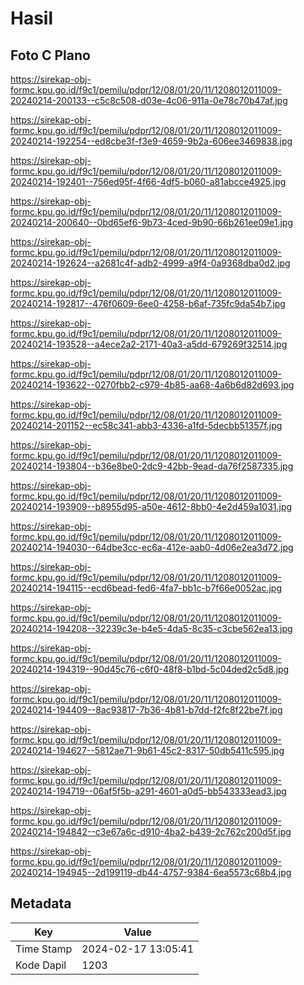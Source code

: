 # Hasil

## Foto C Plano

https://sirekap-obj-formc.kpu.go.id/f9c1/pemilu/pdpr/12/08/01/20/11/1208012011009-20240214-200133--c5c8c508-d03e-4c06-911a-0e78c70b47af.jpg

https://sirekap-obj-formc.kpu.go.id/f9c1/pemilu/pdpr/12/08/01/20/11/1208012011009-20240214-192254--ed8cbe3f-f3e9-4659-9b2a-606ee3469838.jpg

https://sirekap-obj-formc.kpu.go.id/f9c1/pemilu/pdpr/12/08/01/20/11/1208012011009-20240214-192401--756ed95f-4f66-4df5-b060-a81abcce4925.jpg

https://sirekap-obj-formc.kpu.go.id/f9c1/pemilu/pdpr/12/08/01/20/11/1208012011009-20240214-200640--0bd65ef6-9b73-4ced-9b90-66b261ee09e1.jpg

https://sirekap-obj-formc.kpu.go.id/f9c1/pemilu/pdpr/12/08/01/20/11/1208012011009-20240214-192624--a2681c4f-adb2-4999-a9f4-0a9368dba0d2.jpg

https://sirekap-obj-formc.kpu.go.id/f9c1/pemilu/pdpr/12/08/01/20/11/1208012011009-20240214-192817--476f0609-6ee0-4258-b6af-735fc9da54b7.jpg

https://sirekap-obj-formc.kpu.go.id/f9c1/pemilu/pdpr/12/08/01/20/11/1208012011009-20240214-193528--a4ece2a2-2171-40a3-a5dd-679269f32514.jpg

https://sirekap-obj-formc.kpu.go.id/f9c1/pemilu/pdpr/12/08/01/20/11/1208012011009-20240214-193622--0270fbb2-c979-4b85-aa68-4a6b6d82d693.jpg

https://sirekap-obj-formc.kpu.go.id/f9c1/pemilu/pdpr/12/08/01/20/11/1208012011009-20240214-201152--ec58c341-abb3-4336-a1fd-5decbb51357f.jpg

https://sirekap-obj-formc.kpu.go.id/f9c1/pemilu/pdpr/12/08/01/20/11/1208012011009-20240214-193804--b36e8be0-2dc9-42bb-9ead-da76f2587335.jpg

https://sirekap-obj-formc.kpu.go.id/f9c1/pemilu/pdpr/12/08/01/20/11/1208012011009-20240214-193909--b8955d95-a50e-4612-8bb0-4e2d459a1031.jpg

https://sirekap-obj-formc.kpu.go.id/f9c1/pemilu/pdpr/12/08/01/20/11/1208012011009-20240214-194030--64dbe3cc-ec6a-412e-aab0-4d06e2ea3d72.jpg

https://sirekap-obj-formc.kpu.go.id/f9c1/pemilu/pdpr/12/08/01/20/11/1208012011009-20240214-194115--ecd6bead-fed6-4fa7-bb1c-b7f66e0052ac.jpg

https://sirekap-obj-formc.kpu.go.id/f9c1/pemilu/pdpr/12/08/01/20/11/1208012011009-20240214-194208--32239c3e-b4e5-4da5-8c35-c3cbe562ea13.jpg

https://sirekap-obj-formc.kpu.go.id/f9c1/pemilu/pdpr/12/08/01/20/11/1208012011009-20240214-194319--90d45c76-c6f0-48f8-b1bd-5c04ded2c5d8.jpg

https://sirekap-obj-formc.kpu.go.id/f9c1/pemilu/pdpr/12/08/01/20/11/1208012011009-20240214-194409--8ac93817-7b36-4b81-b7dd-f2fc8f22be7f.jpg

https://sirekap-obj-formc.kpu.go.id/f9c1/pemilu/pdpr/12/08/01/20/11/1208012011009-20240214-194627--5812ae71-9b61-45c2-8317-50db5411c595.jpg

https://sirekap-obj-formc.kpu.go.id/f9c1/pemilu/pdpr/12/08/01/20/11/1208012011009-20240214-194719--06af5f5b-a291-4601-a0d5-bb543333ead3.jpg

https://sirekap-obj-formc.kpu.go.id/f9c1/pemilu/pdpr/12/08/01/20/11/1208012011009-20240214-194842--c3e67a6c-d910-4ba2-b439-2c762c200d5f.jpg

https://sirekap-obj-formc.kpu.go.id/f9c1/pemilu/pdpr/12/08/01/20/11/1208012011009-20240214-194945--2d199119-db44-4757-9384-6ea5573c68b4.jpg


## Metadata

| Key        | Value               |
| ---------- | ------------------- |
| Time Stamp | 2024-02-17 13:05:41 |
| Kode Dapil | 1203                |



